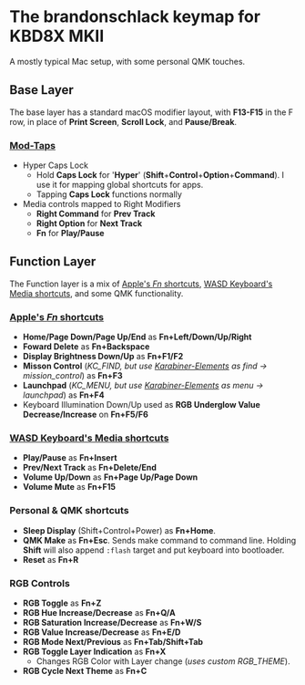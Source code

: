 # The brandonschlack keymap for KBD8X MKII

A mostly typical Mac setup, with some personal QMK touches.

## Base Layer

The base layer has a standard macOS modifier layout, with **F13-F15** in the F row, in place of **Print Screen**, **Scroll Lock**, and **Pause/Break**.

### [Mod-Taps](https://docs.qmk.fm/#/feature_advanced_keycodes?id=mod-tap)

* Hyper Caps Lock
  * Hold **Caps Lock** for '**Hyper**' (**Shift**+**Control**+**Option**+**Command**). I use it for mapping global shortcuts for apps.
  * Tapping **Caps Lock** functions normally
* Media controls mapped to Right Modifiers
  * **Right Command** for **Prev Track**
  * **Right Option** for **Next Track**
  * **Fn** for **Play/Pause**

## Function Layer

The Function layer is a mix of [Apple's *Fn* shortcuts](https://support.apple.com/en-us/HT201236), [WASD Keyboard's Media shortcuts](https://codekeyboards.com/#multimedia), and some QMK functionality.

### [Apple's *Fn* shortcuts](https://support.apple.com/en-us/HT201236)

* **Home/Page Down/Page Up/End** as **Fn+Left/Down/Up/Right**
* **Foward Delete** as **Fn+Backspace**
* **Display Brightness Down/Up** as **Fn+F1/F2**
* **Misson Control** (*KC_FIND, but use [Karabiner-Elements](https://pqrs.org/osx/karabiner/index.html) as find -> mission_control*) as **Fn+F3**
* **Launchpad** (*KC_MENU, but use [Karabiner-Elements](https://pqrs.org/osx/karabiner/index.html) as menu -> launchpad*) as **Fn+F4**
* Keyboard Illumination Down/Up used as **RGB Underglow Value Decrease/Increase** on **Fn+F5/F6**

### [WASD Keyboard's Media shortcuts](https://codekeyboards.com/#multimedia)

* **Play/Pause** as **Fn+Insert**
* **Prev/Next Track** as **Fn+Delete/End**
* **Volume Up/Down** as **Fn+Page Up/Page Down**
* **Volume Mute** as **Fn+F15**

### Personal & QMK shortcuts

* **Sleep Display** (Shift+Control+Power) as **Fn+Home**.
* **QMK Make** as **Fn+Esc**. Sends make command to command line. Holding **Shift** will also append `:flash` target and put keyboard into bootloader.
* **Reset** as **Fn+R**

### RGB Controls

* **RGB Toggle** as **Fn+Z**
* **RGB Hue Increase/Decrease** as **Fn+Q/A**
* **RGB Saturation Increase/Decrease** as **Fn+W/S**
* **RGB Value Increase/Decrease** as **Fn+E/D**
* **RGB Mode Next/Previous** as **Fn+Tab/Shift+Tab**
* **RGB Toggle Layer Indication** as **Fn+X**
  * Changes RGB Color with Layer change (*uses custom RGB_THEME*).
* **RGB Cycle Next Theme** as **Fn+C**


